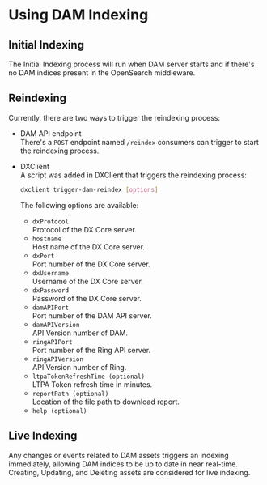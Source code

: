 # Using DAM Indexing

## Initial Indexing

The Initial Indexing process will run when DAM server starts and if there's no DAM indices present in the OpenSearch middleware.

## Reindexing

Currently, there are two ways to trigger the reindexing process:

- DAM API endpoint  
There's a `POST` endpoint named `/reindex` consumers can trigger to start the reindexing process.

- DXClient  
A script was added in DXClient that triggers the reindexing process:  
    ```bash
    dxclient trigger-dam-reindex [options]
    ```

    The following options are available:

    - `dxProtocol`  
    Protocol of the DX Core server.
    - `hostname`  
    Host name of the DX Core server.
    - `dxPort`  
    Port number of the DX Core server.
    - `dxUsername`  
    Username of the DX Core server.
    - `dxPassword`  
    Password of the DX Core server.
    - `damAPIPort`  
    Port number of the DAM API server.
    - `damAPIVersion`  
    API Version number of DAM.
    - `ringAPIPort`  
    Port number of the Ring API server.
    - `ringAPIVersion`  
    API Version number of Ring.
    - `ltpaTokenRefreshTime (optional)`  
    LTPA Token refresh time in minutes.
    - `reportPath (optional)`  
    Location of the file path to download report.
    - `help (optional)`

## Live Indexing

Any changes or events related to DAM assets triggers an indexing immediately, allowing DAM indices to be up to date in near real-time. Creating, Updating, and Deleting assets are considered for live indexing. 
